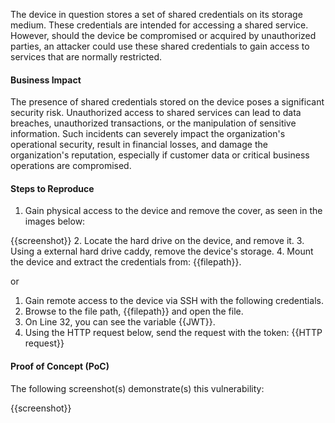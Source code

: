 The device in question stores a set of shared credentials on its storage medium. These credentials are intended for accessing a shared service. However, should the device be compromised or acquired by unauthorized parties, an attacker could use these shared credentials to gain access to services that are normally restricted.

#### Business Impact

The presence of shared credentials stored on the device poses a significant security risk. Unauthorized access to shared services can lead to data breaches, unauthorized transactions, or the manipulation of sensitive information. Such incidents can severely impact the organization's operational security, result in financial losses, and damage the organization's reputation, especially if customer data or critical business operations are compromised.

#### Steps to Reproduce

1. Gain physical access to the device and remove the cover, as seen in the images below:

{{screenshot}}
2. Locate the hard drive on the device, and remove it.
3. Using a external hard drive caddy, remove the device's storage.
4. Mount the device and extract the credentials from: {{filepath}}.

or

1. Gain remote access to the device via SSH with the following credentials.
2. Browse to the file path, {{filepath}} and open the file.
3. On Line 32, you can see the variable {{JWT}}.
4. Using the HTTP request below, send the request with the token:
{{HTTP request}}

#### Proof of Concept (PoC)

The following screenshot(s) demonstrate(s) this vulnerability:

{{screenshot}}
